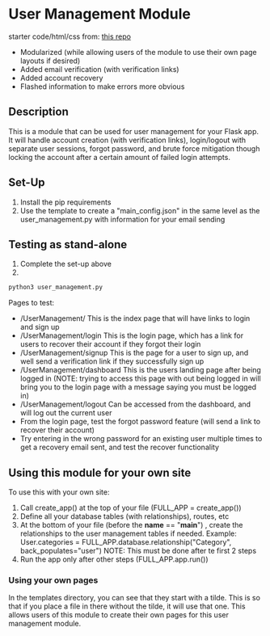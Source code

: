 # User Management Module

starter code/html/css from: [this repo](https://github.com/PrettyPrinted/youtube_video_code/tree/master/2017/03/03/Build%20a%20User%20Login%20System%20With%20Flask-Login%2C%20Flask-WTForms%2C%20Flask-Bootstrap%2C%20and%20Flask-SQLAlchemy/building_user_login_system/finish)
- Modularized (while allowing users of the module to use their own page layouts if desired)
- Added email verification (with verification links)
- Added account recovery
- Flashed information to make errors more obvious

## Description

This is a module that can be used for user management for your Flask app. It will handle account creation (with verification links), login/logout with separate user sessions, forgot password, and brute force mitigation though locking the account after a certain amount of failed login attempts.

## Set-Up

1. Install the pip requirements
2. Use the template to create a "main_config.json" in the same level as the user_management.py with information for your email sending

## Testing as stand-alone

1. Complete the set-up above
2.
```sh
python3 user_management.py
```

Pages to test:
- /UserManagement/  This is the index page that will have links to login and sign up
- /UserManagement/login  This is the login page, which has a link for users to recover their account if they forgot their login
- /UserManagement/signup  This is the page for a user to sign up, and well send a verification link if they successfully sign up
- /UserManagement/dashboard  This is the users landing page after being logged in (NOTE: trying to access this page with out being logged in will bring you to the login page with a message saying you must be logged in)
- /UserManagement/logout  Can be accessed from the dashboard, and will log out the current user
- From the login page, test the forgot password feature (will send a link to recover their account)
- Try entering in the wrong password for an existing user multiple times to get a recovery email sent, and test the recover functionality

## Using this module for your own site

To use this with your own site:
1. Call create_app() at the top of your file (FULL_APP = create_app())
2. Define all your database tables (with relationships), routes, etc
3. At the bottom of your file (before the __name__ == "__main__") , create the relationships to the user management tables if needed. Example: User.categories = FULL_APP.database.relationship("Category", back_populates="user")
    NOTE: This must be done after te first 2 steps
4. Run the app only after other steps (FULL_APP.app.run())

### Using your own pages

In the templates directory, you can see that they start with a tilde. This is so that if you place a file in there without the tilde, it will use that one. This allows users of this module to create their own pages for this user management module.
